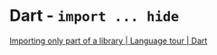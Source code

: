 # Dart - `import ... hide`

[Importing only part of a library | Language tour | Dart](https://dart.dev/guides/language/language-tour#importing-only-part-of-a-library)
